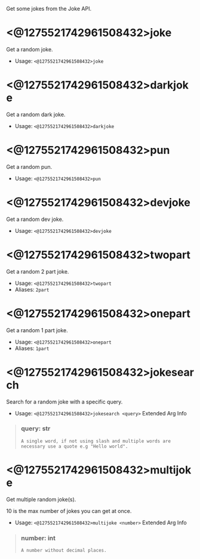 Get some jokes from the Joke API.

# <@1275521742961508432>joke
Get a random joke.<br/>
 - Usage: `<@1275521742961508432>joke`
# <@1275521742961508432>darkjoke
Get a random dark joke.<br/>
 - Usage: `<@1275521742961508432>darkjoke`
# <@1275521742961508432>pun
Get a random pun.<br/>
 - Usage: `<@1275521742961508432>pun`
# <@1275521742961508432>devjoke
Get a random dev joke.<br/>
 - Usage: `<@1275521742961508432>devjoke`
# <@1275521742961508432>twopart
Get a random 2 part joke.<br/>
 - Usage: `<@1275521742961508432>twopart`
 - Aliases: `2part`
# <@1275521742961508432>onepart
Get a random 1 part joke.<br/>
 - Usage: `<@1275521742961508432>onepart`
 - Aliases: `1part`
# <@1275521742961508432>jokesearch
Search for a random joke with a specific query.<br/>
 - Usage: `<@1275521742961508432>jokesearch <query>`
Extended Arg Info
> ### query: str
> ```
> A single word, if not using slash and multiple words are necessary use a quote e.g "Hello world".
> ```
# <@1275521742961508432>multijoke
Get multiple random joke(s).<br/>

10 is the max number of jokes you can get at once.<br/>
 - Usage: `<@1275521742961508432>multijoke <number>`
Extended Arg Info
> ### number: int
> ```
> A number without decimal places.
> ```
